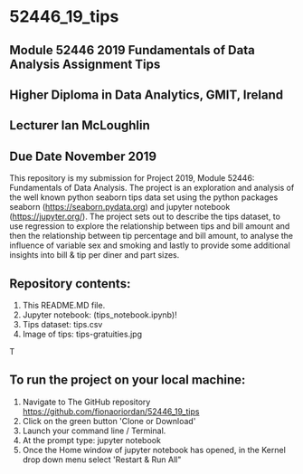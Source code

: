 # 52446_19_tips
## Module 52446 2019 Fundamentals of Data Analysis Assignment Tips
## Higher Diploma in Data Analytics, GMIT, Ireland
## Lecturer Ian McLoughlin
## Due Date November 2019

This repository is my submission for Project 2019, Module 52446: Fundamentals of Data Analysis. The project is an exploration and analysis of the well known python seaborn tips data set using the python packages seaborn (https://seaborn.pydata.org) and jupyter notebook (https://jupyter.org/). The project sets out to describe the tips dataset, to use regression to explore the relationship between tips and bill amount and then the relationship between tip percentage and bill amount, to analyse the influence of variable sex and smoking and lastly to provide some additional insights into bill & tip per diner and part sizes. 

## Repository contents:
1. This README.MD file.
2. Jupyter notebook: (tips_notebook.ipynb)!
3. Tips dataset: tips.csv
4. Image of tips: tips-gratuities.jpg






T 
## **To run the project on your local machine:**
1. Navigate to The GitHub repository https://github.com/fionaoriordan/52446_19_tips
2. Click on the green button 'Clone or Download' 
3. Launch your command line / Terminal. 
4. At the prompt type: jupyter notebook
5. Once the Home window of jupyter notebook has opened, in the Kernel drop down menu select 'Restart & Run All"


